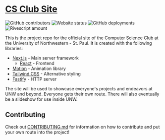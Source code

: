 # [CS Club Site](https://unwcsclub.dev/)

![GitHub contributors](https://img.shields.io/github/contributors/UNW-Computer-Science-Club/cs-club-site)
![Website status](https://img.shields.io/website?url=https%3A%2F%2Funwcsclub.dev%2F)
![GitHub deployments](https://img.shields.io/github/deployments/UNW-Computer-Science-Club/cs-club-site/production?label=deployment)
![Rivescript amount](https://img.shields.io/badge/rivescript-none-success)

This is the project repo for the official site of the Computer Science Club at
the University of Northwestern - St. Paul. It is created with the following
libraries:

- [Next.js](https://nextjs.org) - Main server framework
  - [React](https://react.dev) - Frontend
- [Motion](https://motion.dev) - Animation library
- [Tailwind CSS](https://tailwindcss.com) - Alternative styling
- [Fastify](https://fastify.dev/) - HTTP server

The site will be used to showcase everyone's projects and endeavors at UNW and
beyond. Everyone gets their own route. There will also eventually be a
slideshow for use inside UNW.

## Contributing

Check out [CONTRIBUTING.md](CONTRIBUTING.md) for information on how to
contribute and put your own route into the project!

